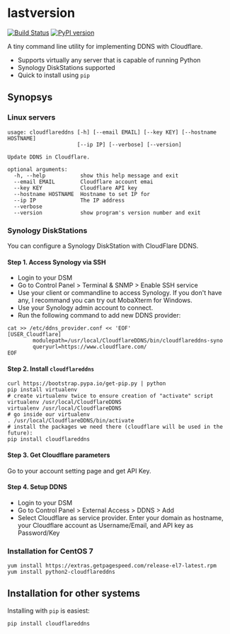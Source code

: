 # lastversion 

[![Build Status](https://travis-ci.org/cloudflareddns/lastversion.svg?branch=master)](https://travis-ci.org/dvershinin/lastversion)
[![PyPI version](https://badge.fury.io/py/cloudflareddns.svg)](https://badge.fury.io/py/cloudflareddns)

A tiny command line utility for implementing DDNS with Cloudflare.

* Supports virtually any server that is capable of running Python
* Synology DiskStations supported
* Quick to install using `pip`

## Synopsys


### Linux servers

```
usage: cloudflareddns [-h] [--email EMAIL] [--key KEY] [--hostname HOSTNAME]
                      [--ip IP] [--verbose] [--version]

Update DDNS in Cloudflare.

optional arguments:
  -h, --help           show this help message and exit
  --email EMAIL        Cloudflare account emai
  --key KEY            Cloudflare API key
  --hostname HOSTNAME  Hostname to set IP for
  --ip IP              The IP address
  --verbose
  --version            show program's version number and exit
```

### Synology DiskStations

You can configure a Synology DiskStation with CloudFlare DDNS.
    
#### Step 1. Access Synology via SSH

* Login to your DSM
* Go to Control Panel > Terminal & SNMP > Enable SSH service
* Use your client or commandline to access Synology. If you don't have any, I recommand you can try out MobaXterm for Windows.
* Use your Synology admin account to connect.
* Run the following command to add new DDNS provider:

```
cat >> /etc/ddns_provider.conf << 'EOF'
[USER_Cloudflare]
        modulepath=/usr/local/CloudflareDDNS/bin/cloudflareddns-syno
        queryurl=https://www.cloudflare.com/
EOF
```

#### Step 2. Install `cloudflareddns`

```
curl https://bootstrap.pypa.io/get-pip.py | python
pip install virtualenv
# create virtualenv twice to ensure creation of "activate" script
virtualenv /usr/local/CloudflareDDNS
virtualenv /usr/local/CloudflareDDNS
# go inside our virtualenv
. /usr/local/CloudflareDDNS/bin/activate
# install the packages we need there (cloudflare will be used in the future):
pip install cloudflareddns
```

#### Step 3. Get Cloudflare parameters

Go to your account setting page and get API Key.

#### Step 4. Setup DDNS

* Login to your DSM
* Go to Control Panel > External Access > DDNS > Add
* Select Cloudflare as service provider. Enter your domain as hostname, your Cloudflare account as Username/Email, and API key as Password/Key
    

### Installation for CentOS 7

    yum install https://extras.getpagespeed.com/release-el7-latest.rpm
    yum install python2-cloudflareddns
    
## Installation for other systems

Installing with `pip` is easiest:

    pip install cloudflareddns

